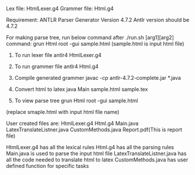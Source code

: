 Lex file: HtmlLexer.g4
Grammer file: Html.g4

Requirement: ANTLR Parser Generator  Version 4.7.2
Antlr version should be 4.7.2

For making parse tree, run below command after ./run.sh [arg1][arg2] command:
	grun Html root -gui sample.html (sample.html is input html file)

1. To run lexer file
		antlr4 HtmlLexer.g4

2. To run grammer file
		antlr4 Html.g4

3. Compile generated grammer
		javac -cp antlr-4.7.2-complete.jar *.java

4. Convert html to latex
		java Main sample.html sample.tex

5. To view parse tree
		grun Html root -gui sample.html

(replace smaple.html with input html file name)

User created files are:
	HtmlLexer.g4
	Html.g4
	Main.java
	LatexTranslateListner.java
	CustomMethods.java
	Report.pdf(This is report file)

HtmlLexer.g4 has all the lexical rules
Html.g4 has all the parsing rules
Main.java is used to parse the input html file
LatexTranslateListner.java has all the code needed to translate html to latex
CustomMethods.java has user defined function for specific tasks